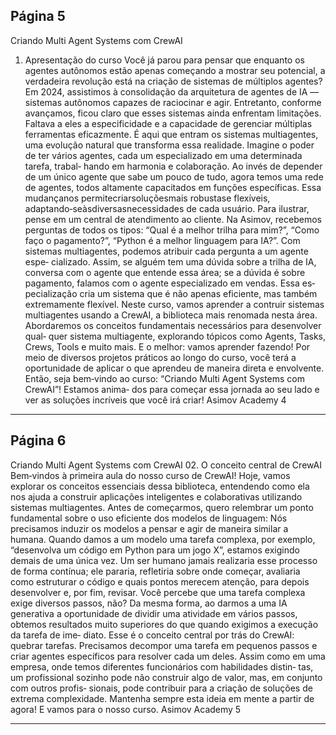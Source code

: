 ## Página 5

Criando Multi Agent Systems com CrewAI
01. Apresentação do curso
Você já parou para pensar que enquanto os agentes autônomos estão apenas começando a mostrar
seu potencial, a verdadeira revolução está na criação de sistemas de múltiplos agentes?
Em 2024, assistimos à consolidação da arquitetura de agentes de IA — sistemas autônomos
capazes de raciocinar e agir.
Entretanto, conforme avançamos, ficou claro que esses sistemas
ainda enfrentam limitações. Faltava a eles a especificidade e a capacidade de gerenciar múltiplas
ferramentas eficazmente.
É aqui que entram os sistemas multiagentes, uma evolução natural que transforma essa realidade.
Imagine o poder de ter vários agentes, cada um especializado em uma determinada tarefa, trabal‑
hando em harmonia e colaboração. Ao invés de depender de um único agente que sabe um pouco de
tudo, agora temos uma rede de agentes, todos altamente capacitados em funções específicas. Essa
mudançanos permitecriarsoluçõesmais robustase flexíveis, adaptando‑seàsdiversasnecessidades
de cada usuário.
Para ilustrar, pense em um central de atendimento ao cliente. Na Asimov, recebemos perguntas de
todos os tipos: “Qual é a melhor trilha para mim?”, “Como faço o pagamento?”, “Python é a melhor
linguagem para IA?”. Com sistemas multiagentes, podemos atribuir cada pergunta a um agente espe‑
cializado. Assim, se alguém tem uma dúvida sobre a trilha de IA, conversa com o agente que entende
essa área; se a dúvida é sobre pagamento, falamos com o agente especializado em vendas. Essa es‑
pecialização cria um sistema que é não apenas eficiente, mas também extremamente flexível.
Neste curso, vamos aprender a contruir sistemas multiagentes usando a CrewAI, a biblioteca mais
renomada nesta área. Abordaremos os conceitos fundamentais necessários para desenvolver qual‑
quer sistema multiagente, explorando tópicos como Agents, Tasks, Crews, Tools e muito mais.
E o melhor: vamos aprender fazendo! Por meio de diversos projetos práticos ao longo do curso, você
terá a oportunidade de aplicar o que aprendeu de maneira direta e envolvente.
Então, seja bem‑vindo ao curso: “Criando Multi Agent Systems com CrewAI”! Estamos anima‑
dos para começar essa jornada ao seu lado e ver as soluções incríveis que você irá criar!
Asimov Academy
4


---
## Página 6

Criando Multi Agent Systems com CrewAI
02. O conceito central de CrewAI
Bem‑vindos à primeira aula do nosso curso de CrewAI! Hoje, vamos explorar os conceitos essenciais
dessa biblioteca, entendendo como ela nos ajuda a construir aplicações inteligentes e colaborativas
utilizando sistemas multiagentes.
Antes de começarmos, quero relembrar um ponto fundamental sobre o uso eficiente dos modelos de
linguagem:
Nós precisamos induzir os modelos a pensar e agir de maneira similar a humana.
Quando damos a um modelo uma tarefa complexa, por exemplo, “desenvolva um código em Python
para um jogo X”, estamos exigindo demais de uma única vez. Um ser humano jamais realizaria esse
processo de forma contínua; ele pararia, refletiria sobre onde começar, avaliaria como estruturar o
código e quais pontos merecem atenção, para depois desenvolver e, por fim, revisar.
Você percebe que uma tarefa complexa exige diversos passos, não?
Da mesma forma, ao darmos a uma IA generativa a oportunidade de dividir uma atividade em vários
passos, obtemos resultados muito superiores do que quando exigimos a execução da tarefa de ime‑
diato.
Esse é o conceito central por trás do CrewAI: quebrar tarefas.
Precisamos decompor uma tarefa em pequenos passos e criar agentes específicos para resolver cada
um deles. Assim como em uma empresa, onde temos diferentes funcionários com habilidades distin‑
tas, um profissional sozinho pode não construir algo de valor, mas, em conjunto com outros profis‑
sionais, pode contribuir para a criação de soluções de extrema complexidade.
Mantenha sempre esta ideia em mente a partir de agora! E vamos para o nosso curso.
Asimov Academy
5


---